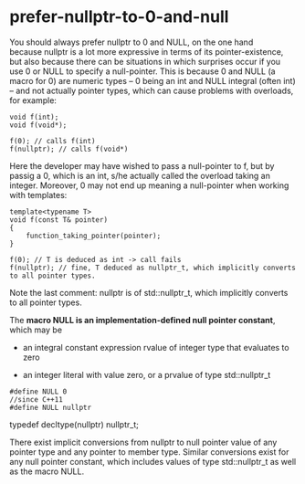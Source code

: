 # prefer-nullptr-to-0-and-null

You should always prefer nullptr to 0 and NULL, on the one hand
because nullptr is a lot more expressive in terms of its
pointer-existence, but also because there can be situations in which
surprises occur if you use 0 or NULL to specify a null-pointer. This is
because 0 and NULL (a macro for 0) are numeric types – 0 being
an int and NULL integral (often int) – and not actually pointer types,
which can cause problems with overloads, for example:

    void f(int);
    void f(void*);

    f(0); // calls f(int)
    f(nullptr); // calls f(void*)

Here the developer may have wished to pass a null-pointer to f, but by
passig a 0, which is an int, s/he actually called the overload taking an
integer. Moreover, 0 may not end up meaning a null-pointer when working
with templates:

    template<typename T>
    void f(const T& pointer)
    {
        function_taking_pointer(pointer);
    }

    f(0); // T is deduced as int -> call fails
    f(nullptr); // fine, T deduced as nullptr_t, which implicitly converts to all pointer types.

Note the last comment: nullptr is of std::nullptr_t, which implicitly
converts to all pointer types.


The **macro NULL is an implementation-defined null pointer constant**, which may be
- an integral constant expression rvalue of integer type that evaluates to zero

- an integer literal with value zero, or a prvalue of type std::nullptr_t

```
#define NULL 0
//since C++11
#define NULL nullptr
```

typedef decltype(nullptr) nullptr_t;

There exist implicit conversions from nullptr to null pointer value of any pointer type and any pointer to member type. Similar conversions exist for any null pointer constant, which includes values of type std::nullptr_t as well as the macro NULL.
